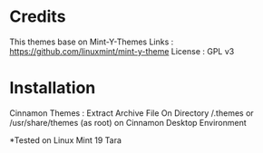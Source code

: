 Credits
=======

This themes base on Mint-Y-Themes
Links : https://github.com/linuxmint/mint-y-theme 
License : GPL v3

Installation
============

Cinnamon Themes : Extract Archive File On Directory /.themes or /usr/share/themes (as root) on Cinnamon Desktop Environment

*Tested on Linux Mint 19 Tara
